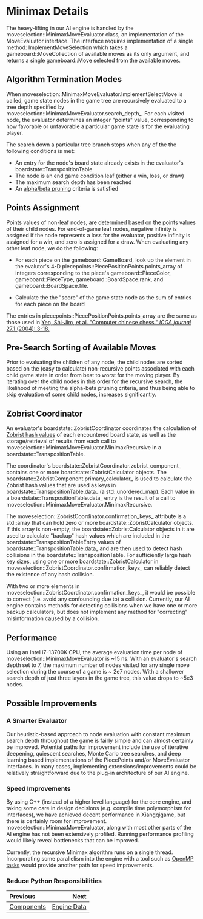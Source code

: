 # Minimax Details  

The heavy-lifting in our AI engine is handled by the moveselection::MinimaxMoveEvaluator class, an implementation of the MoveEvaluator interface. The interface requires implementation of a single method: ImplementMoveSelection which takes a gameboard::MoveCollection of available moves as its only argument, and returns a single gameboard::Move selected from the available moves. 

## Algorithm Termination Modes

When moveselection::MinimaxMoveEvaluator.ImplementSelectMove is called, game state nodes in the game tree are recursively evaluated to a tree depth specified by moveselection::MinimaxMoveEvaluator.search_depth_. For each visited node, the evaluator determines an integer "points" value, corresponding to how favorable or unfavorable a particular game state is for the evaluating player.

The search down a particular tree branch stops when any of the the following conditions is met:

- An entry for the node's board state already exists in the evaluator's boardstate::TranspositionTable
- The node is an end game condition leaf (either a win, loss, or draw)
- The maximum search depth has been reached
- An [alpha/beta pruning](https://en.wikipedia.org/wiki/Alpha%E2%80%93beta_pruning) criteria is satisfied
  

## Points Assignment

Points values of non-leaf nodes, are determined based on the points values of their child nodes. For end-of-game leaf nodes, negative infinity is assigned if the node represents a loss for the evaluator, positive infinity is assigned for a win, and zero is assigned for a draw. When evaluating any other leaf node, we do the following:

- For each piece on the gameboard::GameBoard, look up the element in the evalutor's 4-D piecepoints::PiecePositionPoints.points_array of integers corresponding to the piece's gameboard::PieceColor, gameboard::PieceType, gameboard::BoardSpace.rank, and gameboard::BoardSpace.file.

- Calculate the the "score" of the game state node as the sum of entries for each piece on the board

The entries in piecepoints::PiecePositionPoints.points_array are the same as those used in [Yen, Shi-Jim, et al. "Computer chinese chess." _ICGA journal_ 27.1 (2004): 3-18.](http://web.csie.ndhu.edu.tw/sjyen/Papers/2004CCC.pdf)

  
  

## Pre-Search Sorting of Available Moves

Prior to evaluating the children of any node, the child nodes are sorted based on the (easy to calculate) non-recursive points associated with each child game state in order from best to worst for the moving player. By iterating over the child nodes in this order for the recursive search, the likelihood of meeting the alpha-beta pruning criteria, and thus being able to skip evaluation of some child nodes, increases significantly.

  

## Zobrist Coordinator

An evaluator's boardstate::ZobristCoordinator coordinates the calculation of [Zobrist hash values](https://en.wikipedia.org/wiki/Zobrist_hashing) of each encountered board state, as well as the storage/retrieval of results from each call to moveselection::MinimaxMoveEvaluator.MinimaxRecursive in a boardstate::TranspositionTable.

  

The coordinator's boardstate::ZobristCoordinator.zobrist_component_ contains one or more boardstate::ZobristCalculator objects. The boardstate::ZobristComponent.primary_calculator_ is used to calculate the Zobrist hash values that are used as keys in boardstate::TranspositionTable.data_ (a std::unordered_map). Each value in a boardstate::TranspositionTable.data_ entry is the result of a call to moveselection::MinimaxMoveEvaluator.MinimaxRecursive.

  

The moveselection::ZobristCoordinator.confirmation_keys_ attribute is a std::array that can hold zero or more boardstate::ZobristCalculator objects. If this array is non-empty, the boardstate::ZobristCalculator objects in it are used to calculate "backup" hash values which are included in the boardstate::TranspositionTableEntry values of boardstate::TranspositionTable.data_ and are then used to detect hash collisions in the boardstate::TranspositionTable. For sufficiently large hash key sizes, using one or more boardstate::ZobristCalculator in moveselection::ZobristCoordinator.confirmation_keys_ can reliably detect the existence of any hash collision.

  

With two or more elements in moveselection::ZobristCoordinator.confirmation_keys_, it would be possible to correct (i.e. avoid any confounding due to) a collision. Currently, our AI engine contains methods for detecting collisions when we have one or more backup calculators, but does not implement any method for "correcting" misinformation caused by a collision.

  

## Performance 

Using an Intel i7-13700K CPU, the average evaluation time per node of moveselection::MinimaxMoveEvaluator is ~15 ns. With an evaluator's search depth set to 7, the maximum number of nodes visited for any single move selection during the course of a game is ~ 2e7 nodes. With a shallower search depth of just three layers in the game tree, this value drops to ~5e3 nodes.

  

## Possible Improvements  

### A Smarter Evaluator

Our heuristic-based approach to node evaluation with constant maximum search depth throughout the game is fairly simple and can almost certainly be improved. Potential paths for improvement include the use of iterative deepening, quiescent searches, Monte Carlo tree searches, and deep learning based implementations of the PiecePoints and/or MoveEvaluator interfaces. In many cases, implementing extensions/improvements could be relatively straightforward due to the plug-in architecture of our AI engine.

### Speed Improvements

By using C++ (instead of a higher level language) for the core engine, and taking some care in design decisions (e.g. compile time polymorphism for interfaces), we have achieved decent performance in Xiangqigame, but there is certainly room for improvement. moveselection::MinimaxMoveEvaluator, along with most other parts of the AI engine has not been extensively profiled. Running performance profiling would likely reveal bottlenecks that can be improved.

Currently, the recursive Minimax algorithm runs on a single thread. Incorporating some parallelism into the engine with a tool such as [OpenMP tasks](https://www.openmp.org/wp-content/uploads/OpenMP-UMT-Tasking-1.pdf) would provide another path for speed improvements.
 

### Reduce Python Responsibilities


  

<div  class="section_buttons">


| Previous | Next |
|:------------------|----------------------------------:|
| [Components](05_components.md) | [Engine Data](07_game_data.md) |

</div>